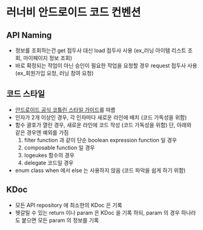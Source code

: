# 러너비 안드로이드 코드 컨벤션

## API Naming

- 정보를 조회하는건 get 접두사 대신 load 접두사 사용
  (ex_러닝 아이템 리스트 조회, 마이페이지 정보 조회)
- 바로 확정되는 작업이 아닌 승인이 필요한 작업을 요청할 경우 request 접두사 사용
  (ex_회원가입 요청, 러닝 참여 요청)

## 코드 스타일

- [안드로이드 공식 코틀린 스타일 가이드](https://developer.android.com/kotlin/style-guide)를 따름
- 인자가 2개 이상인 경우, 각 인자마다 새로운 라인에 배치 (코드 가독성을 위함)
- 함수 괄호가 열린 경우, 새로운 라인에 코드 작성 (코드 가독성을 위함)
  단, 아래와 같은 경우엔 예외를 가짐
    1. filter function 과 같이 단순 boolean expression function 일 경우
    2. composable function 일 경우
    3. logeukes 함수의 경우
    4. delegate 코드일 경우
- enum class when 에서 else 는 사용하지 않음 (코드 파악을 쉽게 하기 위함)

## KDoc

- 모든 API repository 에 최소한의 KDoc 은 기록
- 헷갈릴 수 있는 return 이나 param 은 KDoc 을 기록 하되, param 의 경우 하나라도 붙으면 모든 param 의 정보를 기록
